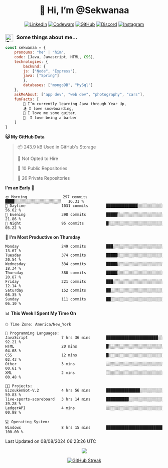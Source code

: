 <h1 align="center" style="font-size = 20px;">👋 Hi, I’m @Sekwanaa</h1>

<div align="center">
	
<a href="https://www.linkedin.com/in/chrisskchia/" target="blank">![LinkedIn](https://img.shields.io/badge/linkedin-%230077B5.svg?style=for-the-badge&logo=linkedin&logoColor=white)</a>
<a href="https://www.codewars.com/users/sekwanaa" target="blank">![Codewars](https://img.shields.io/badge/Codewars-B1361E?style=for-the-badge&logo=codewars&logoColor=grey)</a>
<a href="https://github.com/sekwanaa" target="blank">![GitHub](https://img.shields.io/badge/github-%23121011.svg?style=for-the-badge&logo=github&logoColor=white)</a>
<a href="https://discordapp.com/users/181891769414189056" target="blank">![Discord](https://img.shields.io/badge/Discord-%235865F2.svg?style=for-the-badge&logo=discord&logoColor=white)</a>
<a href="https://www.instagram.com/sekwanaa/" target="blank">![Instagram](https://img.shields.io/badge/Instagram-%23E4405F.svg?style=for-the-badge&logo=Instagram&logoColor=white)</a>

</div>

### <img align="left" alt="Coding" height="25" src="https://media.tenor.com/2aSuT7p_a_UAAAAi/peachcat-cat.gif"> &nbsp; Some things about me...

``` javascript
const sekwanaa = {
	pronouns: "he" | "him",
	code: [Java, Javascript, HTML, CSS],
	technologies: {
		backEnd: {
		js: ["Node", "Express"],
		java: ["Spring"]
		},
		databases: ["mongoDB", "MySql"]
	},
 	askMeAbout: ["app dev", "web dev", "photography", "cars"],
 	funFacts: [
		🌱 I’m currently learning Java through Year Up,
		🏂 I love snowboarding,
		🎸 I love me some guitar,
		💈  I love being a barber
	]
}
```
<!--Github Stats-->

<!--START_SECTION:waka-->
**🐱 My GitHub Data** 

> 📦 243.9 kB Used in GitHub's Storage 
 > 
> 🚫 Not Opted to Hire
 > 
> 📜 10 Public Repositories 
 > 
> 🔑 26 Private Repositories 
 > 
**I'm an Early 🐤** 

```text
🌞 Morning                297 commits         ████░░░░░░░░░░░░░░░░░░░░░   16.31 % 
🌆 Daytime                1031 commits        ██████████████░░░░░░░░░░░   56.62 % 
🌃 Evening                398 commits         █████░░░░░░░░░░░░░░░░░░░░   21.86 % 
🌙 Night                  95 commits          █░░░░░░░░░░░░░░░░░░░░░░░░   05.22 % 
```
📅 **I'm Most Productive on Thursday** 

```text
Monday                   249 commits         ███░░░░░░░░░░░░░░░░░░░░░░   13.67 % 
Tuesday                  374 commits         █████░░░░░░░░░░░░░░░░░░░░   20.54 % 
Wednesday                334 commits         █████░░░░░░░░░░░░░░░░░░░░   18.34 % 
Thursday                 380 commits         █████░░░░░░░░░░░░░░░░░░░░   20.87 % 
Friday                   221 commits         ███░░░░░░░░░░░░░░░░░░░░░░   12.14 % 
Saturday                 152 commits         ██░░░░░░░░░░░░░░░░░░░░░░░   08.35 % 
Sunday                   111 commits         ██░░░░░░░░░░░░░░░░░░░░░░░   06.10 % 
```


📊 **This Week I Spent My Time On** 

```text
🕑︎ Time Zone: America/New_York

💬 Programming Languages: 
JavaScript               7 hrs 36 mins       ███████████████████████░░   92.21 % 
HTML                     20 mins             █░░░░░░░░░░░░░░░░░░░░░░░░   04.08 % 
CSS                      12 mins             █░░░░░░░░░░░░░░░░░░░░░░░░   02.43 % 
Other                    3 mins              ░░░░░░░░░░░░░░░░░░░░░░░░░   00.61 % 
XML                      2 mins              ░░░░░░░░░░░░░░░░░░░░░░░░░   00.48 % 

🐱‍💻 Projects: 
EizoukenBot-V.2          4 hrs 56 mins       ███████████████░░░░░░░░░░   59.83 % 
live-sports-scoreboard   3 hrs 14 mins       ██████████░░░░░░░░░░░░░░░   39.28 % 
LedgerAPI                4 mins              ░░░░░░░░░░░░░░░░░░░░░░░░░   00.88 % 

💻 Operating System: 
Windows                  8 hrs 15 mins       █████████████████████████   100.00 % 
```


 Last Updated on 08/08/2024 06:23:26 UTC
<!--END_SECTION:waka-->


<div align="center">
	
![](https://komarev.com/ghpvc/?username=sekwanaa&label=GITHUB-VISITORS&style=for-the-badge&abbreviated=true)

<div>

[![GitHub Streak](https://github-readme-streak-stats.herokuapp.com/?user=sekwanaa)](https://git.io/streak-stats)
 
</div>
 
</div>


<!---
# CERTIFICATES
### Google IT Automation with Python Specialization

>***Coursera --- Issued September 2022***
Online certificate issued by Coursera building skills using Git, Github, and Python

### Google IT Support Certificate
>***Coursera --- Issued November 2021***
Online certificate issued by Coursera building foundational skills including
troubleshooting and customer service, networking, operating systems, system
administration, and security.
--->

<!---
Jiggly-sensation/Jiggly-sensation is a ✨ special ✨ repository because its `README.md` (this file) appears on your GitHub profile.
You can click the Preview link to take a look at your changes.
--->


